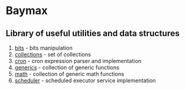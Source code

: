 # Baymax
## Library of useful utilities and data structures

1. [bits](bits) - bits manipulation
2. [collections](collections/) - set of collections
3. [cron](cron) - cron expression parser and implementation
4. [generics](generics) - collection of generic functions
5. [math](math) - collection of generic math functions
6. [scheduler](scheduler) - scheduled executor service implementation

